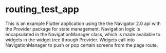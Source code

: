 # routing_test_app

This is an example Flutter application using the the Navigator 2.0 api with the Provider package for state management. Navigation logic is encapsulated in the NavigationManager class, which is made available to widgets in the widget tree through Provider. Widgets call into NavigationManager to push or pop certain screens from the page route.
